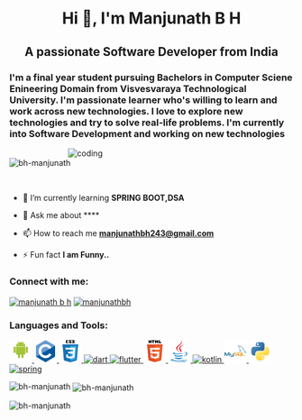
<h1 align="center">Hi 👋, I'm Manjunath B H</h1>
<h2 align="center">A passionate Software Developer from India</h2>
<h3 align="left">       I'm a final year student pursuing Bachelors in Computer Sciene Enineering Domain from Visvesvaraya Technological University. I'm passionate learner who's willing to learn and work across new technologies. I love to explore new technologies and try to solve real-life problems. I'm currently into Software Development and working on new technologies</h3>
<img align="right" alt="coding" width="400" src="https://encrypted-tbn0.gstatic.com/images?q=tbn:ANd9GcTHx5uXbK0GQVIUKUMPs8Bsxuv2aPcdlBqbeg&usqp=CAU">

<p align="left"> <img src="https://komarev.com/ghpvc/?username=bh-manjunath&label=Profile%20views&color=0e75b6&style=flat" alt="bh-manjunath" /> </p>

<p align="left"> <a href="https://twitter.com/" target="blank"><img src="https://img.shields.io/twitter/follow/?logo=twitter&style=for-the-badge" alt="" /></a> </p>

- 🌱 I’m currently learning **SPRING BOOT,DSA**

- 💬 Ask me about ****

- 📫 How to reach me **manjunathbh243@gmail.com**

- ⚡ Fun fact **I am Funny..**

<h3 align="left">Connect with me:</h3>
<p align="left">
<a href="https://linkedin.com/in/manjunath b h" target="blank"><img align="center" src="https://raw.githubusercontent.com/rahuldkjain/github-profile-readme-generator/master/src/images/icons/Social/linked-in-alt.svg" alt="manjunath b h" height="30" width="40" /></a>
<a href="https://www.leetcode.com/manjunathbh" target="blank"><img align="center" src="https://raw.githubusercontent.com/rahuldkjain/github-profile-readme-generator/master/src/images/icons/Social/leet-code.svg" alt="manjunathbh" height="30" width="40" /></a>
</p>

<h3 align="left">Languages and Tools:</h3>
<p align="left"> <a href="https://developer.android.com" target="_blank" rel="noreferrer"> <img src="https://raw.githubusercontent.com/devicons/devicon/master/icons/android/android-original-wordmark.svg" alt="android" width="40" height="40"/> </a> <a href="https://www.cprogramming.com/" target="_blank" rel="noreferrer"> <img src="https://raw.githubusercontent.com/devicons/devicon/master/icons/c/c-original.svg" alt="c" width="40" height="40"/> </a> <a href="https://www.w3schools.com/css/" target="_blank" rel="noreferrer"> <img src="https://raw.githubusercontent.com/devicons/devicon/master/icons/css3/css3-original-wordmark.svg" alt="css3" width="40" height="40"/> </a> <a href="https://dart.dev" target="_blank" rel="noreferrer"> <img src="https://www.vectorlogo.zone/logos/dartlang/dartlang-icon.svg" alt="dart" width="40" height="40"/> </a> <a href="https://flutter.dev" target="_blank" rel="noreferrer"> <img src="https://www.vectorlogo.zone/logos/flutterio/flutterio-icon.svg" alt="flutter" width="40" height="40"/> </a> <a href="https://www.w3.org/html/" target="_blank" rel="noreferrer"> <img src="https://raw.githubusercontent.com/devicons/devicon/master/icons/html5/html5-original-wordmark.svg" alt="html5" width="40" height="40"/> </a> <a href="https://www.java.com" target="_blank" rel="noreferrer"> <img src="https://raw.githubusercontent.com/devicons/devicon/master/icons/java/java-original.svg" alt="java" width="40" height="40"/> </a> <a href="https://kotlinlang.org" target="_blank" rel="noreferrer"> <img src="https://www.vectorlogo.zone/logos/kotlinlang/kotlinlang-icon.svg" alt="kotlin" width="40" height="40"/> </a> <a href="https://www.mysql.com/" target="_blank" rel="noreferrer"> <img src="https://raw.githubusercontent.com/devicons/devicon/master/icons/mysql/mysql-original-wordmark.svg" alt="mysql" width="40" height="40"/> </a> <a href="https://www.python.org" target="_blank" rel="noreferrer"> <img src="https://raw.githubusercontent.com/devicons/devicon/master/icons/python/python-original.svg" alt="python" width="40" height="40"/> </a> <a href="https://spring.io/" target="_blank" rel="noreferrer"> <img src="https://www.vectorlogo.zone/logos/springio/springio-icon.svg" alt="spring" width="40" height="40"/> </a> </p>

<p><img align="left" src="https://github-readme-stats.vercel.app/api/top-langs?username=bh-manjunath&show_icons=true&locale=en&layout=compact" alt="bh-manjunath" /></p>

<p>&nbsp;<img align="center" src="https://github-readme-stats.vercel.app/api?username=bh-manjunath&show_icons=true&locale=en" alt="bh-manjunath" /></p>

<p><img align="center" src="https://github-readme-streak-stats.herokuapp.com/?user=bh-manjunath&" alt="bh-manjunath" /></p>
